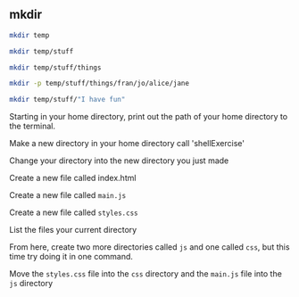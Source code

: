 

## mkdir

```bash
mkdir temp

mkdir temp/stuff

mkdir temp/stuff/things

mkdir -p temp/stuff/things/fran/jo/alice/jane

mkdir temp/stuff/"I have fun"
```



Starting in your home directory, print out the path of your home directory to the terminal.

Make a new directory in your home directory call 'shellExercise'

Change your directory into the new directory you just made

Create a new file called index.html

Create a new file called `main.js`

Create a new file called `styles.css`

List the files your current directory

From here, create two more directories called `js` and one called `css`, but this time try doing it in one command.

Move the `styles.css` file into the `css` directory and the `main.js` file into the `js` directory

